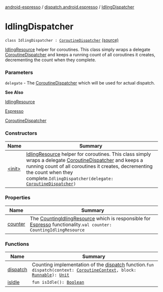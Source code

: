 [android-espresso](../../index.md) / [dispatch.android.espresso](../index.md) / [IdlingDispatcher](./index.md)

# IdlingDispatcher

`class IdlingDispatcher : `[`CoroutineDispatcher`](https://kotlin.github.io/kotlinx.coroutines/kotlinx-coroutines-core/kotlinx.coroutines/-coroutine-dispatcher/index.html) [(source)](https://github.com/RBusarow/Dispatch/tree/master/android-espresso/src/main/java/dispatch/android/espresso/IdlingDispatcher.kt#L32)

[IdlingResource](#) helper for coroutines.  This class simply wraps a delegate [CoroutineDispatcher](https://kotlin.github.io/kotlinx.coroutines/kotlinx-coroutines-core/kotlinx.coroutines/-coroutine-dispatcher/index.html)
and keeps a running count of all coroutines it creates, decrementing the count when they complete.

### Parameters

`delegate` - The [CoroutineDispatcher](https://kotlin.github.io/kotlinx.coroutines/kotlinx-coroutines-core/kotlinx.coroutines/-coroutine-dispatcher/index.html) which will be used for actual dispatch.

**See Also**

[IdlingResource](#)

[Espresso](#)

[CoroutineDispatcher](https://kotlin.github.io/kotlinx.coroutines/kotlinx-coroutines-core/kotlinx.coroutines/-coroutine-dispatcher/index.html)

### Constructors

| Name | Summary |
|---|---|
| [&lt;init&gt;](-init-.md) | [IdlingResource](#) helper for coroutines.  This class simply wraps a delegate [CoroutineDispatcher](https://kotlin.github.io/kotlinx.coroutines/kotlinx-coroutines-core/kotlinx.coroutines/-coroutine-dispatcher/index.html) and keeps a running count of all coroutines it creates, decrementing the count when they complete.`IdlingDispatcher(delegate: `[`CoroutineDispatcher`](https://kotlin.github.io/kotlinx.coroutines/kotlinx-coroutines-core/kotlinx.coroutines/-coroutine-dispatcher/index.html)`)` |

### Properties

| Name | Summary |
|---|---|
| [counter](counter.md) | The [CountingIdlingResource](#) which is responsible for [Espresso](#) functionality.`val counter: CountingIdlingResource` |

### Functions

| Name | Summary |
|---|---|
| [dispatch](dispatch.md) | Counting implementation of the [dispatch](#) function.`fun dispatch(context: `[`CoroutineContext`](https://kotlinlang.org/api/latest/jvm/stdlib/kotlin.coroutines/-coroutine-context/index.html)`, block: `[`Runnable`](https://kotlin.github.io/kotlinx.coroutines/kotlinx-coroutines-core/kotlinx.coroutines/-runnable.html)`): `[`Unit`](https://kotlinlang.org/api/latest/jvm/stdlib/kotlin/-unit/index.html) |
| [isIdle](is-idle.md) | `fun isIdle(): `[`Boolean`](https://kotlinlang.org/api/latest/jvm/stdlib/kotlin/-boolean/index.html) |
